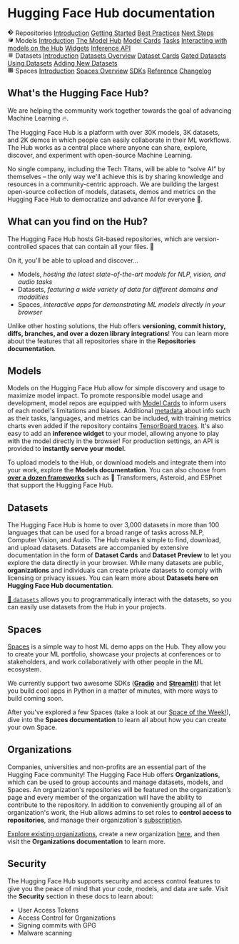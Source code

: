 # Hugging Face Hub documentation

<div class="w-full flex flex-wrap justify-evenly gap-y-16">

<div class="w-52 flex flex-col space-y-2 border-2 rounded-xl border-orange-300 dark:border-orange-700 px-6 py-4 hover:shadow-xl">
<span class="flex items-center py-0.5 dark:text-gray-400 text-orange-600 text-xl"><svg class="mr-1.5 text-orange-500" xmlns="http://www.w3.org/2000/svg" xmlns:xlink="http://www.w3.org/1999/xlink" aria-hidden="true" focusable="false" role="img" width="1em" height="1em" preserveAspectRatio="xMidYMid meet" viewBox="0 0 24 24"><path fill="currentColor" d="M2.6 10.59L8.38 4.8l1.69 1.7c-.24.85.15 1.78.93 2.23v5.54c-.6.34-1 .99-1 1.73a2 2 0 0 0 2 2a2 2 0 0 0 2-2c0-.74-.4-1.39-1-1.73V9.41l2.07 2.09c-.07.15-.07.32-.07.5a2 2 0 0 0 2 2a2 2 0 0 0 2-2a2 2 0 0 0-2-2c-.18 0-.35 0-.5.07L13.93 7.5a1.98 1.98 0 0 0-1.15-2.34c-.43-.16-.88-.2-1.28-.09L9.8 3.38l.79-.78c.78-.79 2.04-.79 2.82 0l7.99 7.99c.79.78.79 2.04 0 2.82l-7.99 7.99c-.78.79-2.04.79-2.82 0L2.6 13.41c-.79-.78-.79-2.04 0-2.82Z"></path></svg> Repositories</span>
<a class="!no-underline hover:opacity-60 transform transition-all hover:translate-x-px" href="./repositories-main">Introduction</a>
<a class="!no-underline hover:opacity-60 transform transition-all hover:translate-x-px" href="./repositories-getting-started">Getting Started</a>
<a class="!no-underline hover:opacity-60 transform transition-all hover:translate-x-px" href="./repositories-best-practices">Best Practices</a>
<a class="!no-underline hover:opacity-60 transform transition-all hover:translate-x-px" href="./repositories-next-steps">Next Steps</a>
</div>

<div class="w-52 flex flex-col space-y-2 border-2 rounded-xl border-indigo-300 dark:border-indigo-700 px-6 py-4 hover:shadow-xl">
<span class="flex items-center py-0.5 dark:text-gray-400 text-indigo-700 text-xl"><svg class="mr-1.5 text-indigo-500" xmlns="http://www.w3.org/2000/svg" xmlns:xlink="http://www.w3.org/1999/xlink" aria-hidden="true" focusable="false" role="img" width="1em" height="1em" preserveAspectRatio="xMidYMid meet" viewBox="0 0 24 24"><path class="uim-quaternary" d="M20.23 7.24L12 12L3.77 7.24a1.98 1.98 0 0 1 .7-.71L11 2.76c.62-.35 1.38-.35 2 0l6.53 3.77c.29.173.531.418.7.71z" opacity=".25" fill="currentColor"></path><path class="uim-tertiary" d="M12 12v9.5a2.09 2.09 0 0 1-.91-.21L4.5 17.48a2.003 2.003 0 0 1-1-1.73v-7.5a2.06 2.06 0 0 1 .27-1.01L12 12z" opacity=".5" fill="currentColor"></path><path class="uim-primary" d="M20.5 8.25v7.5a2.003 2.003 0 0 1-1 1.73l-6.62 3.82c-.275.13-.576.198-.88.2V12l8.23-4.76c.175.308.268.656.27 1.01z" fill="currentColor"></path></svg> Models</span>
<a class="!no-underline hover:opacity-60 transform transition-all hover:translate-x-px" href="./models-main">Introduction</a>
<a class="!no-underline hover:opacity-60 transform transition-all hover:translate-x-px" href="./models-the-hub">The Model Hub</a>
<a class="!no-underline hover:opacity-60 transform transition-all hover:translate-x-px" href="./models-cards">Model Cards</a>
<a class="!no-underline hover:opacity-60 transform transition-all hover:translate-x-px" href="./models-tasks">Tasks</a>
<a class="!no-underline hover:opacity-60 transform transition-all hover:translate-x-px" href="./models-interacting">Interacting with models on the Hub</a>
<a class="!no-underline hover:opacity-60 transform transition-all hover:translate-x-px" href="./models-widgets">Widgets</a>
<a class="!no-underline hover:opacity-60 transform transition-all hover:translate-x-px" href="./models-inference">Inference API</a>
</div>

<div class="w-52 flex flex-col space-y-2 border-2 rounded-xl border-red-300 dark:border-red-700 px-6 py-4 hover:shadow-xl">
<span class="flex items-center py-0.5 dark:text-gray-400 text-red-700 text-xl"><svg class="mr-1.5 text-red-400" xmlns="http://www.w3.org/2000/svg" xmlns:xlink="http://www.w3.org/1999/xlink" aria-hidden="true" focusable="false" role="img" width="1em" height="1em" preserveAspectRatio="xMidYMid meet" viewBox="0 0 25 25"><ellipse cx="12.5" cy="5" fill="currentColor" fill-opacity="0.25" rx="7.5" ry="2"></ellipse><path d="M12.5 15C16.6421 15 20 14.1046 20 13V20C20 21.1046 16.6421 22 12.5 22C8.35786 22 5 21.1046 5 20V13C5 14.1046 8.35786 15 12.5 15Z" fill="currentColor" opacity="0.5"></path><path d="M12.5 7C16.6421 7 20 6.10457 20 5V11.5C20 12.6046 16.6421 13.5 12.5 13.5C8.35786 13.5 5 12.6046 5 11.5V5C5 6.10457 8.35786 7 12.5 7Z" fill="currentColor" opacity="0.5"></path><path d="M5.23628 12C5.08204 12.1598 5 12.8273 5 13C5 14.1046 8.35786 15 12.5 15C16.6421 15 20 14.1046 20 13C20 12.8273 19.918 12.1598 19.7637 12C18.9311 12.8626 15.9947 13.5 12.5 13.5C9.0053 13.5 6.06886 12.8626 5.23628 12Z" fill="currentColor"></path></svg> Datasets</span>
<a class="!no-underline hover:opacity-60 transform transition-all hover:translate-x-px" href="./datasets-main">Introduction</a>
<a class="!no-underline hover:opacity-60 transform transition-all hover:translate-x-px" href="./datasets-overview">Datasets Overview</a>
<a class="!no-underline hover:opacity-60 transform transition-all hover:translate-x-px" href="./datasets-cards">Dataset Cards</a>
<a class="!no-underline hover:opacity-60 transform transition-all hover:translate-x-px" href="./datasets-gated">Gated Datasets</a>
<a class="!no-underline hover:opacity-60 transform transition-all hover:translate-x-px" href="./datasets-usage">Using Datasets</a>
<a class="!no-underline hover:opacity-60 transform transition-all hover:translate-x-px" href="./datasets-adding">Adding New Datasets</a>
</div>

<div class="w-52 flex flex-col space-y-2 border-2 rounded-xl border-blue-300 dark:border-blue-700 px-6 py-4 hover:shadow-xl">
<span class="flex items-center py-0.5 dark:text-gray-400 text-blue-700 text-xl"><svg class="mr-1.5 text-blue-500" xmlns="http://www.w3.org/2000/svg" xmlns:xlink="http://www.w3.org/1999/xlink" aria-hidden="true" focusable="false" role="img" width="1em" height="1em" viewBox="0 0 25 25"><path opacity=".5" d="M6.016 14.674v4.31h4.31v-4.31h-4.31ZM14.674 14.674v4.31h4.31v-4.31h-4.31ZM6.016 6.016v4.31h4.31v-4.31h-4.31Z" fill="currentColor"></path><path opacity=".75" fill-rule="evenodd" clip-rule="evenodd" d="M3 4.914C3 3.857 3.857 3 4.914 3h6.514c.884 0 1.628.6 1.848 1.414a5.171 5.171 0 0 1 7.31 7.31c.815.22 1.414.964 1.414 1.848v6.514A1.914 1.914 0 0 1 20.086 22H4.914A1.914 1.914 0 0 1 3 20.086V4.914Zm3.016 1.102v4.31h4.31v-4.31h-4.31Zm0 12.968v-4.31h4.31v4.31h-4.31Zm8.658 0v-4.31h4.31v4.31h-4.31Zm0-10.813a2.155 2.155 0 1 1 4.31 0 2.155 2.155 0 0 1-4.31 0Z" fill="currentColor"></path><path opacity=".25" d="M16.829 6.016a2.155 2.155 0 1 0 0 4.31 2.155 2.155 0 0 0 0-4.31Z" fill="currentColor"></path></svg> Spaces</span>
<a class="!no-underline hover:opacity-60 transform transition-all hover:translate-x-px" href="./spaces-main">Introduction</a>
<a class="!no-underline hover:opacity-60 transform transition-all hover:translate-x-px" href="./spaces-overview">Spaces Overview</a>
<a class="!no-underline hover:opacity-60 transform transition-all hover:translate-x-px" href="./spaces-sdks">SDKs</a>
<a class="!no-underline hover:opacity-60 transform transition-all hover:translate-x-px" href="./spaces-config-reference">Reference</a>
<a class="!no-underline hover:opacity-60 transform transition-all hover:translate-x-px" href="./spaces-changelog">Changelog</a>
</div>

</div>

## What's the Hugging Face Hub?

We are helping the community work together towards the goal of advancing Machine Learning 🔥.

The Hugging Face Hub is a platform with over 30K models, 3K datasets, and 2K demos in which people can easily collaborate in their ML workflows. The Hub works as a central place where anyone can share, explore, discover, and experiment with open-source Machine Learning.

No single company, including the Tech Titans, will be able to “solve AI” by themselves – the only way we'll achieve this is by sharing knowledge and resources in a community-centric approach. We are building the largest open-source collection of models, datasets, demos and metrics on the Hugging Face Hub to democratize and advance AI for everyone 🚀.
## What can you find on the Hub?

The Hugging Face Hub hosts Git-based repositories, which are version-controlled spaces that can contain all your files. 💾

On it, you'll be able to upload and discover...

* Models, *hosting the latest state-of-the-art models for NLP, vision, and audio tasks*
* Datasets, *featuring a wide variety of data for different domains and modalities*
* Spaces, *interactive apps for demonstrating ML models directly in your browser*

Unlike other hosting solutions, the Hub offers **versioning, commit history, diffs, branches, and over a dozen library integrations**! You can learn more about the features that all repositories share in the **Repositories documentation**.

## Models

Models on the Hugging Face Hub allow for simple discovery and usage to maximize model impact. To promote responsible model usage and development, model repos are equipped with [Model Cards](./models-cards) to inform users of each model's limitations and biases. Additional [metadata](/docs/hub/model-repos#model-card-metadata) about info such as their tasks, languages, and metrics can be included, with training metrics charts even added if the repository contains [TensorBoard traces](https://huggingface.co/models?filter=tensorboard). It's also easy to add an **inference widget** to your model, allowing anyone to play with the model directly in the browser! For production settings, an API is provided to **instantly serve your model**.

To upload models to the Hub, or download models and integrate them into your work, explore the **Models documentation**. You can also choose from [**over a dozen frameworks**](/docs/hub/libraries) such as 🤗 Transformers, Asteroid, and ESPnet that support the Hugging Face Hub.

## Datasets

The Hugging Face Hub is home to over 3,000 datasets in more than 100 languages that can be used for a broad range of tasks across NLP, Computer Vision, and Audio. The Hub makes it simple to find, download, and upload datasets. Datasets are accompanied by extensive documentation in the form of **Dataset Cards** and **Dataset Preview** to let you explore the data directly in your browser. While many datasets are public, **organizations** and individuals can create private datasets to comply with licensing or privacy issues. You can learn more about **Datasets here on Hugging Face Hub documentation**.

[🤗 `datasets`](https://huggingface.co/docs/datasets/index) allows you to programmatically interact with the datasets, so you can easily use datasets from the Hub in your projects.

## Spaces
[Spaces](https://huggingface.co/spaces) is a simple way to host ML demo apps on the Hub. They allow you to create your ML portfolio, showcase your projects at conferences or to stakeholders, and work collaboratively with other people in the ML ecosystem.

We currently support two awesome SDKs (**[Gradio](https://gradio.app/)** and **[Streamlit](https://streamlit.io/)**) that let you build cool apps in Python in a matter of minutes, with more ways to build coming soon.

After you've explored a few Spaces (take a look at our [Space of the Week!](https://huggingface.co/spaces)), dive into the **Spaces documentation** to learn all about how you can create your own Space.


## Organizations

Companies, universities and non-profits are an essential part of the Hugging Face community! The Hugging Face Hub offers **Organizations**, which can be used to group accounts and manage datasets, models, and Spaces. An organization's repositories will be featured on the organization’s page and every member of the organization will have the ability to contribute to the repository. In addition to conveniently grouping all of an organization's work, the Hub allows admins to set roles to **control access to repositories**, and manage their organization's [subscription](https://huggingface.co/pricing).

[Explore existing organizations](https://huggingface.co/organizations), create a new organization [here](https://huggingface.co/organizations/new), and then visit the **Organizations documentation** to learn more.

## Security

The Hugging Face Hub supports security and access control features to give you the peace of mind that your code, models, and data are safe. Visit the **Security** section in these docs to learn about:
* User Access Tokens
* Access Control for Organizations
* Signing commits with GPG
* Malware scanning
